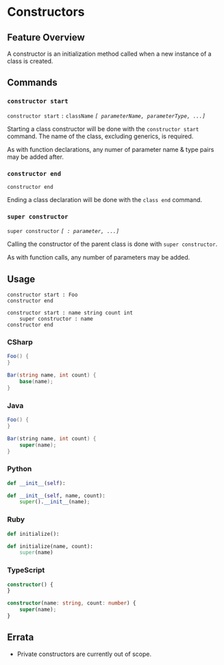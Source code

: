 # Constructors

## Feature Overview

A constructor is an initialization method called when a new instance of a class is created.

## Commands

### `constructor start`

`constructor start` `:` `className` *`[ parameterName, parameterType, ...]`*

Starting a class constructor will be done with the `constructor start` command. The name of the class, excluding generics, is required.

As with function declarations, any numer of parameter name & type pairs may be added after.

### `constructor end`

`constructor end`

Ending a class declaration will be done with the `class end` command.

### `super constructor`

`super constructor` *`[ : parameter, ...]`*

Calling the constructor of the parent class is done with `super constructor`.

As with function calls, any number of parameters may be added.


## Usage

```
constructor start : Foo
constructor end

constructor start : name string count int
    super constructor : name
constructor end
```

### CSharp

```csharp
Foo() {
}

Bar(string name, int count) {
    base(name);
}
```

### Java

```java
Foo() {
}

Bar(string name, int count) {
    super(name);
}
```

### Python

```python
def __init__(self):

def __init__(self, name, count):
    super().__init__(name);
```

### Ruby

```ruby
def initialize():

def initialize(name, count):
    super(name)

```

### TypeScript

```typescript
constructor() {
}

constructor(name: string, count: number) {
    super(name);
}
```


## Errata

* Private constructors are currently out of scope.
